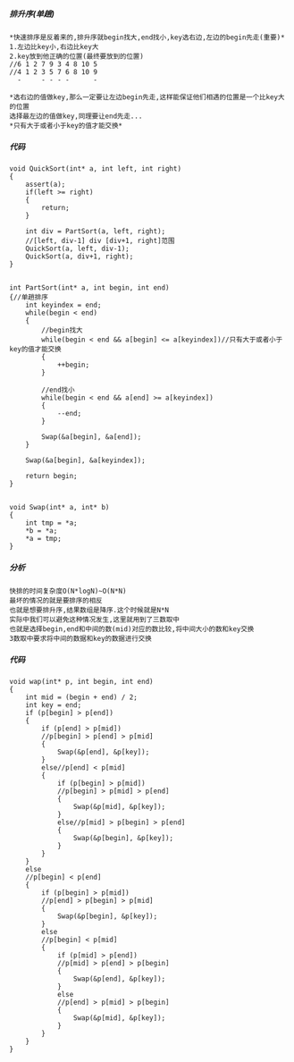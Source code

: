 ##### 排升序(单趟)
    *快速排序是反着来的,排升序就begin找大,end找小,key选右边,左边的begin先走(重要)*
    1.左边比key小,右边比key大
    2.key放到他正确的位置(最终要放到的位置)
    //6 1 2 7 9 3 4 8 10 5
    //4 1 2 3 5 7 6 8 10 9
      -     - - - -      -
    
    *选右边的值做key,那么一定要让左边begin先走,这样能保证他们相遇的位置是一个比key大的位置
    选择最左边的值做key,同理要让end先走...
    *只有大于或者小于key的值才能交换*

##### 代码
    void QuickSort(int* a, int left, int right)
    {
        assert(a);
        if(left >= right)
        {
            return;
        }

        int div = PartSort(a, left, right);
        //[left, div-1] div [div+1, right]范围
        QuickSort(a, left, div-1);
        QuickSort(a, div+1, right);
    }


    int PartSort(int* a, int begin, int end)
    {//单趟排序
        int keyindex = end;
        while(begin < end)
        {
            //begin找大
            while(begin < end && a[begin] <= a[keyindex])//只有大于或者小于key的值才能交换
            {
                ++begin;
            }

            //end找小
            while(begin < end && a[end] >= a[keyindex])
            {
                --end;
            }

            Swap(&a[begin], &a[end]);
        }

        Swap(&a[begin], &a[keyindex]);

        return begin;
    }


    void Swap(int* a, int* b)
    {
        int tmp = *a;
        *b = *a;
        *a = tmp;
    }
##### 分析
    快排的时间复杂度O(N*logN)~O(N*N)
    最坏的情况的就是要排序的相反
    也就是想要排升序,结果数组是降序.这个时候就是N*N
    实际中我们可以避免这种情况发生,这里就用到了三数取中
    也就是选择begin,end和中间的数(mid)对应的数比较,将中间大小的数和key交换
    3数取中要求将中间的数据和key的数据进行交换

##### 代码
    void wap(int* p, int begin, int end)
    {
        int mid = (begin + end) / 2;
        int key = end;
        if (p[begin] > p[end])
        {
            if (p[end] > p[mid])
            //p[begin] > p[end] > p[mid]
            {
                Swap(&p[end], &p[key]);
            }
            else//p[end] < p[mid]
            {
                if (p[begin] > p[mid])
                //p[begin] > p[mid] > p[end]
                {
                    Swap(&p[mid], &p[key]);
                }
                else//p[mid] > p[begin] > p[end]
                {
                    Swap(&p[begin], &p[key]);
                }
            }
        }
        else
        //p[begin] < p[end]
        {
            if (p[begin] > p[mid])
            //p[end] > p[begin] > p[mid]
            {
                Swap(&p[begin], &p[key]);
            }
            else
            //p[begin] < p[mid]
            {
                if (p[mid] > p[end])
                //p[mid] > p[end] > p[begin]
                {
                    Swap(&p[end], &p[key]);
                }
                else
                //p[end] > p[mid] > p[begin]
                {
                    Swap(&p[mid], &p[key]);
                }
            }
        }
    }